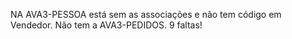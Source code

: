 NA AVA3-PESSOA está sem as associações e não tem código em Vendedor. Não tem a AVA3-PEDIDOS. 9 faltas!
